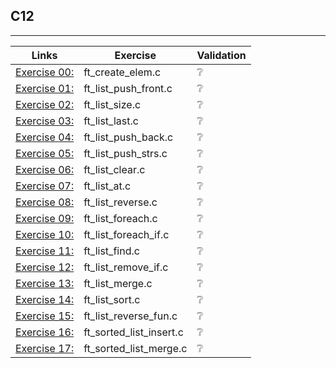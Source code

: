 ## C12
---------------------

Links | Exercise | Validation
------|----------|------------
[Exercise 00:](/C12/ex00/) | ft_create_elem.c | ❔
[Exercise 01:](/C12/ex01/) | ft_list_push_front.c | ❔
[Exercise 02:](/C12/ex02/) | ft_list_size.c | ❔
[Exercise 03:](/C12/ex03/) | ft_list_last.c | ❔
[Exercise 04:](/C12/ex04/) | ft_list_push_back.c | ❔
[Exercise 05:](/C12/ex05/) | ft_list_push_strs.c | ❔
[Exercise 06:](/C12/ex06/) | ft_list_clear.c | ❔
[Exercise 07:](/C12/ex07/) | ft_list_at.c | ❔
[Exercise 08:](/C12/ex08/) | ft_list_reverse.c | ❔
[Exercise 09:](/C12/ex09/) | ft_list_foreach.c | ❔
[Exercise 10:](/C12/ex10/) | ft_list_foreach_if.c | ❔
[Exercise 11:](/C12/ex11/) | ft_list_find.c | ❔
[Exercise 12:](/C12/ex12/) | ft_list_remove_if.c | ❔
[Exercise 13:](/C12/ex13/) | ft_list_merge.c | ❔
[Exercise 14:](/C12/ex14/) | ft_list_sort.c | ❔
[Exercise 15:](/C12/ex15/) | ft_list_reverse_fun.c | ❔
[Exercise 16:](/C12/ex16/) | ft_sorted_list_insert.c | ❔
[Exercise 17:](/C12/ex17/) | ft_sorted_list_merge.c | ❔
